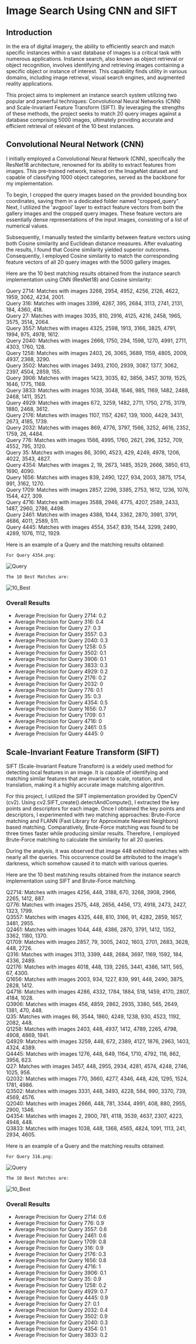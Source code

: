 # Image Search Using CNN and SIFT

## Introduction ##
In the era of digital imagery, the ability to efficiently search and match specific instances within a vast database of images is a critical task with numerous applications. Instance search, also known as object retrieval or object recognition, involves identifying and retrieving images containing a specific object or instance of interest. This capability finds utility in various domains, including image retrieval, visual search engines, and augmented reality applications.

This project aims to implement an instance search system utilizing two popular and powerful techniques: Convolutional Neural Networks (CNN) and Scale-Invariant Feature Transform (SIFT). By leveraging the strengths of these methods, the project seeks to match 20 query images against a database comprising 5000 images, ultimately providing accurate and efficient retrieval of relevant of the 10 best instances.

## Convolutional Neural Network (CNN) ##

I initially employed a Convolutional Neural Network (CNN), specifically the ResNet18 architecture, renowned for its ability to extract features from images. This pre-trained network, trained on the ImageNet dataset and capable of classifying 1000 object categories, served as the backbone for my implementation.

To begin, I cropped the query images based on the provided bounding box coordinates, saving them in a dedicated folder named "cropped_query". Next, I utilized the 'avgpool' layer to extract feature vectors from both the gallery images and the cropped query images. These feature vectors are essentially dense representations of the input images, consisting of a list of numerical values.

Subsequently, I manually tested the similarity between feature vectors using both Cosine similarity and Euclidean distance measures. After evaluating the results, I found that Cosine similarity yielded superior outcomes. Consequently, I employed Cosine similarity to match the corresponding feature vectors of all 20 query images with the 5000 gallery images.

Here are the 10 best matching results obtained from the instance search implementation using CNN (ResNet18) and Cosine similarity:

Query 2714: Matches with images 3268, 2954, 4952, 4256, 2126, 4622, 1959, 3062, 4234, 2001. <br />
Query 316: Matches with images 3399, 4267, 395, 2684, 3113, 2741, 2131, 184, 4360, 418. <br />
Query 27: Matches with images 3035, 810, 2916, 4125, 4216, 2458, 1965, 3575, 3514, 2064. <br />
Query 3557: Matches with images 4325, 2598, 1913, 3166, 3825, 4791, 1994, 975, 4978, 1612. <br />
Query 2040: Matches with images 2666, 1750, 294, 1598, 1270, 4991, 2711, 4303, 1760, 128. <br />
Query 1258: Matches with images 2403, 26, 3065, 3689, 1159, 4805, 2009, 4937, 2368, 3290. <br />
Query 3502: Matches with images 3493, 2100, 2939, 3087, 1377, 3062, 2397, 4504, 2859, 155. <br />
Query 3906: Matches with images 1423, 3035, 82, 3856, 3457, 3019, 1525, 1646, 1775, 1169. <br />
Query 3833: Matches with images 1038, 3048, 1646, 985, 1169, 1482, 2488, 2468, 1411, 3521. <br />
Query 4929: Matches with images 672, 3259, 1482, 2711, 1750, 2715, 3179, 1880, 2468, 3612. <br />
Query 2176: Matches with images 1107, 1157, 4267, 139, 1000, 4429, 3431, 2673, 4185, 1739. <br />
Query 2032: Matches with images 869, 4776, 3797, 1566, 3252, 4616, 2352, 1759, 26, 4484. <br />
Query 776: Matches with images 1566, 4995, 1760, 2621, 296, 3252, 709, 4552, 795, 3120. <br />
Query 35: Matches with images 86, 3090, 4523, 429, 4249, 4978, 1206, 4022, 3543, 4827. <br />
Query 4354: Matches with images 2, 19, 2673, 1485, 3529, 2666, 3850, 613, 1690, 4090. <br />
Query 1656: Matches with images 839, 2490, 1227, 934, 2003, 3875, 1754, 991, 3162, 1270. <br />
Query 1709: Matches with images 2857, 2296, 3385, 2753, 1612, 1236, 1076, 1544, 427, 309. <br />
Query 4716: Matches with images 3588, 2946, 4775, 4207, 2589, 2433, 1487, 2960, 2786, 4498. <br />
Query 2461: Matches with images 4386, 1044, 3362, 2870, 3981, 3791, 4686, 4011, 2589, 511. <br />
Query 4445: Matches with images 4554, 3547, 839, 1544, 3299, 2490, 4289, 1076, 1112, 1929. <br />

Here is an example of a Query and the matching results obtained:

    For Query 4354.png:

<img src="/data/Source_Results/4354.jpg" alt="Query" width="auto" height="auto">

    The 10 Best Matches are:

<img src="/data/Source_Results/4354_10Best.png" alt="10_Best" width="auto" height="auto">

### Overall Results ###

- Average Precision for Query 2714: 0.2
- Average Precision for Query 316: 0.4
- Average Precision for Query 27: 0.3
- Average Precision for Query 3557: 0.3
- Average Precision for Query 2040: 0.3
- Average Precision for Query 1258: 0.5
- Average Precision for Query 3502: 0.1
- Average Precision for Query 3906: 0.1
- Average Precision for Query 3833: 0.3
- Average Precision for Query 4929: 0.2
- Average Precision for Query 2176: 0.2
- Average Precision for Query 2032: 0
- Average Precision for Query 776: 0.1
- Average Precision for Query 35: 0.3
- Average Precision for Query 4354: 0.5
- Average Precision for Query 1656: 0.7
- Average Precision for Query 1709: 0.1
- Average Precision for Query 4716: 0
- Average Precision for Query 2461: 0.5
- Average Precision for Query 4445: 0


## Scale-Invariant Feature Transform (SIFT) ##

SIFT (Scale-Invariant Feature Transform) is a widely used method for detecting local features in an image. It is capable of identifying and matching similar features that are invariant to scale, rotation, and translation, making it a highly accurate image matching algorithm.

For this project, I utilized the SIFT implementation provided by OpenCV (cv2). Using cv2.SIFT_create().detectAndCompute(), I extracted the key points and descriptors for each image. Once I obtained the key points and descriptors, I experimented with two matching approaches: Brute-Force matching and FLANN (Fast Library for Approximate Nearest Neighbors) based matching. Comparatively, Brute-Force matching was found to be three times faster while producing similar results. Therefore, I employed Brute-Force matching to calculate the similarity for all 20 queries.

During the analysis, it was observed that image 448 exhibited matches with nearly all the queries. This occurrence could be attributed to the image's darkness, which somehow caused it to match with various queries.

Here are the 10 best matching results obtained from the instance search implementation using SIFT and Brute-Force matching.

Q2714: Matches with images 4256, 448, 3188, 670, 3268, 3908, 2966, 2265, 1412, 887. <br />
Q776: Matches with images 2575, 448, 2656, 4456, 173, 4918, 2473, 2427, 1323, 1799. <br />
Q3557: Matches with images 4325, 448, 810, 3166, 91, 4282, 2859, 1657, 3481, 2955. <br />
Q2461: Matches with images 1044, 448, 4386, 2870, 3791, 1412, 1352, 3362, 1180, 1370. <br />
Q1709: Matches with images 2857, 79, 3005, 2402, 1603, 2701, 2683, 3628, 448, 2726. <br />
Q316: Matches with images 3113, 3399, 448, 2684, 3697, 1169, 1592, 184, 4336, 2489. <br />
Q2176: Matches with images 4018, 448, 139, 2265, 3441, 4386, 1411, 565, 67, 4300. <br />
Q1656: Matches with images 2003, 934, 1227, 839, 991, 448, 2490, 3875, 2828, 1412. <br />
Q4716: Matches with images 4286, 4332, 1784, 1884, 518, 1459, 4170, 2807, 4184, 1028. <br />
Q3906: Matches with images 456, 4859, 2862, 2935, 3380, 565, 2649, 1381, 470, 448. <br />
Q35: Matches with images 86, 3544, 1860, 4249, 1238, 930, 4523, 1192, 2082, 448. <br />
Q1258: Matches with images 2403, 448, 4937, 1412, 4789, 2265, 4798, 4908, 4869, 1941. <br />
Q4929: Matches with images 3259, 448, 672, 2389, 4127, 1876, 2963, 1403, 4324, 4389. <br />
Q4445: Matches with images 1276, 448, 649, 1164, 1710, 4792, 116, 862, 3956, 623. <br />
Q27: Matches with images 3457, 448, 2955, 2934, 4281, 4574, 4248, 2746, 1025, 956. <br />
Q2032: Matches with images 770, 3660, 4277, 4346, 448, 426, 1295, 1524, 1781, 4986. <br />
Q3502: Matches with images 3331, 448, 3493, 4228, 584, 990, 3370, 739, 4569, 4576. <br />
Q2040: Matches with images 2666, 448, 781, 3344, 4991, 408, 880, 2955, 2900, 1346. <br />
Q4354: Matches with images 2, 2900, 781, 4118, 3539, 4637, 2307, 4223, 4948, 448. <br />
Q3833: Matches with images 1038, 448, 1368, 4565, 4824, 1091, 1113, 241, 2934, 4605. <br />

Here is an example of a Query and the matching results obtained:

    For Query 316.png:

<img src="/data/Source_Results/316.jpg" alt="Query" width="auto" height="auto">

    The 10 Best Matches are:

<img src="/data/Source_Results/316_10Best.png" alt="10_Best" width="auto" height="auto">

### Overall Results ###

- Average Precision for Query 2714: 0.6
- Average Precision for Query 776: 0.9
- Average Precision for Query 3557: 0.6
- Average Precision for Query 2461: 0.6
- Average Precision for Query 1709: 0.8
- Average Precision for Query 316: 0.9
- Average Precision for Query 2176: 0.3
- Average Precision for Query 1656: 0.8
- Average Precision for Query 4716: 1
- Average Precision for Query 3906: 0.1
- Average Precision for Query 35: 0.9
- Average Precision for Query 1258: 0.2
- Average Precision for Query 4929: 0.7
- Average Precision for Query 4445: 0.9
- Average Precision for Query 27: 0.1
- Average Precision for Query 2032: 0.4
- Average Precision for Query 3502: 0.9
- Average Precision for Query 2040: 0.3
- Average Precision for Query 4354: 0.1
- Average Precision for Query 3833: 0.2

